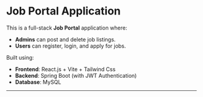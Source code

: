 # Job Portal Application

This is a full-stack **Job Portal** application where:

- **Admins** can post and delete job listings.
- **Users** can register, login, and apply for jobs.

Built using:

- **Frontend**: React.js + Vite + Tailwind Css
- **Backend**: Spring Boot (with JWT Authentication)
- **Database**: MySQL
  
---
